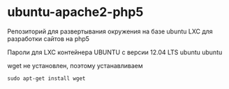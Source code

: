 ubuntu-apache2-php5
===================

Репозиторий для развертывания окружения на базе ubuntu LXC для разработки сайтов на php5

Пароли для LXC контейнера UBUNTU с версии 12.04 LTS
ubuntu
ubuntu

wget не установлен, поэтому устанавливаем

    sudo apt-get install wget
